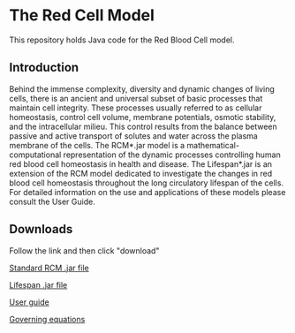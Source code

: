 

# The Red Cell Model

This repository holds Java code for the Red Blood Cell model.


## Introduction

Behind the immense complexity, diversity and dynamic changes of living cells, there is an ancient and universal subset of basic processes that maintain cell integrity. These processes usually referred to as cellular homeostasis, control cell volume, membrane potentials, osmotic stability, and the intracellular milieu.  This control results from the balance between passive and active transport of solutes and water across the plasma membrane of the cells. The RCM*.jar model is a mathematical-computational representation of the dynamic processes controlling human red blood cell homeostasis in health and disease. The Lifespan*.jar is an extension of the RCM model dedicated to investigate the changes in red blood cell homeostasis throughout the long circulatory lifespan of the cells. For detailed information on the use and applications of these models please consult the User Guide.


## Downloads

Follow the link and then click "download"

[Standard RCM .jar file](https://github.com/sdrogers/redcellmodeljava/releases/download/v1.0.2/rcm-1.0.2.jar)

[Lifespan .jar file](https://github.com/sdrogers/redcellmodeljava/releases/download/v1.0.2/lifespan-1.0.1.jar)

[User guide](https://github.com/sdrogers/redcellmodeljava/blob/master/equations/RCM_User_Guide-13-09-22.pdf)

[Governing equations](https://github.com/sdrogers/redcellmodeljava/releases/download/v1.0.2/Governing_equations_of_the_RCM-0424-PMg_and_MgNaP_extension.docx)
